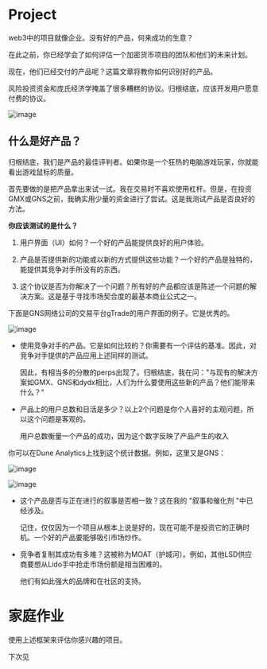 # Project


web3中的项目就像企业。没有好的产品，何来成功的生意？

在此之前，你已经学会了如何评估一个加密货币项目的团队和他们的未来计划。

现在，他们已经交付的产品呢？这篇文章将教你如何识别好的产品。

风险投资资金和庞氏经济学掩盖了很多糟糕的协议。归根结底，应该开发用户愿意付费的协议。

![image](https://github.com/HeliosLz/Project-Analysis/assets/131566676/e3a4dcef-a4ae-42ff-a3cd-b9b31c9f873c)

## 什么是好产品？

归根结底，我们是产品的最佳评判者。如果你是一个狂热的电脑游戏玩家，你就能看出游戏鼠标的质量。

首先要做的是把产品拿出来试一试。我在交易时不喜欢使用杠杆。但是，在投资GMX或GNS之前，我确实用少量的资金进行了尝试。这是我测试产品是否良好的方法。

**你应该测试的是什么？**

1. 用户界面（UI）如何？一个好的产品能提供良好的用户体验。

2. 产品是否提供新的功能或以新的方式提供这些功能？一个好的产品是独特的，能提供其竞争对手所没有的东西。

3. 这个协议是否为你解决了一个问题？所有好的产品都应该是陈述一个问题的解决方案。这是基于寻找市场契合度的最基本商业公式之一。

下面是GNS网络公司的交易平台gTrade的用户界面的例子。它是优秀的。

![image](https://github.com/HeliosLz/Project-Analysis/assets/131566676/688d1a80-3b0c-434a-b80d-29774acf762c)

- 使用竞争对手的产品。它是如何比较的？你需要有一个评估的基准。因此，对竞争对手提供的产品应用上述同样的测试。

  因此，有相当多的分散的perps出现了。归根结底，我在问："与现有的解决方案如GMX、GNS和dydx相比，人们为什么要使用这些新的产品？他们能带来什么？"


- 产品上的用户总数和日活是多少？以上2个问题是你个人喜好的主观问题，所以这个问题是客观的。
  
  用户总数衡量一个产品的成功，因为这个数字反映了产品产生的收入

你可以在Dune Analytics上找到这个统计数据。例如，这里又是GNS：

![image](https://github.com/HeliosLz/Project-Analysis/assets/131566676/2066eb57-f391-4b5d-900e-5b9c3d32555b)

![image](https://github.com/HeliosLz/Project-Analysis/assets/131566676/04154c18-c9f5-4efc-9134-ee65969e1738)

- 这个产品是否与正在进行的叙事是否相一致？这在我的 "叙事和催化剂 "中已经涉及。
  
  记住，仅仅因为一个项目从根本上说是好的，现在可能不是投资它的正确时机。一个好的产品要能够吸引市场炒作。

- 竞争者复制其成功有多难？这被称为MOAT（护城河）。例如，其他LSD供应商要想从Lido手中抢走市场份额是相当困难的。
  
  他们有如此强大的品牌和在社区的支持。

# 家庭作业

使用上述框架来评估你感兴趣的项目。

下次见
